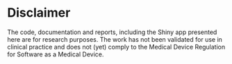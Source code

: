 # Disclaimer

The code, documentation and reports, including the Shiny app presented here are for research purposes. The work has not been validated for use in clinical practice and does not (yet) comply to the Medical Device Regulation for Software as a Medical Device.

